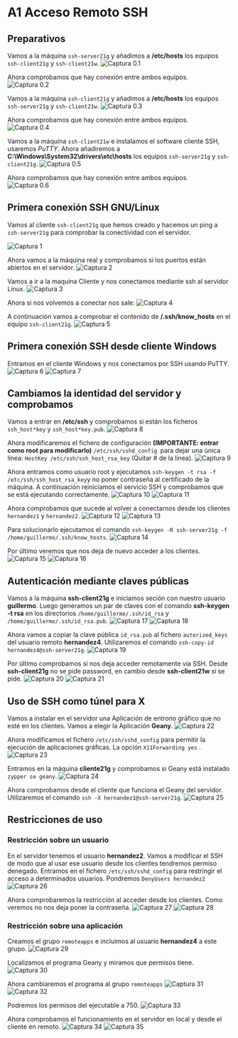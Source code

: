# A1 Acceso Remoto SSH
## Preparativos
Vamos a la máquina `ssh-server21g` y añadimos a **/etc/hosts** los equipos `ssh-client21g` y `ssh-client21w`.
![Captura 0.1](img/0.1.png)

Ahora comprobamos que hay conexión entre ambos equipos.
![Captura 0.2](img/0.2.png)

Vamos a la máquina `ssh-client21g` y añadimos a **/etc/hosts** los equipos `ssh-server21g` y `ssh-client21w`.
![Captura 0.3](img/0.3.png)

Ahora comprobamos que hay conexión entre ambos equipos.
![Captura 0.4](img/0.4.png)

Vamos a la máquina `ssh-client21w` e instalamos el software cliente SSH, usaremos *PuTTY*.
Ahora añadiremos a **C:\Windows\System32\drivers\etc\hosts** los equipos `ssh-server21g` y `ssh-client21g`.
![Captura 0.5](img/0.5.png)

Ahora comprobamos que hay conexión entre ambos equipos.
![Captura 0.6](img/0.6.png)

##  Primera conexión SSH GNU/Linux
Vamos al cliente `ssh-client21g` que hemos creado y hacemos un ping a `ssh-server21g` para comprobar la conectividad con el servidor.

![Captura 1](img/1.png)

Ahora vamos a la máquina real y comprobamos si los puertos están abiertos en el servidor.
![Captura 2](img/2.png)

Vamos a ir a la maquina Cliente y nos conectamos mediante ssh al servidor Linux.
![Captura 3](img/3.png)

Ahora si nos volvemos a conectar nos sale:
![Captura 4](img/4.png)

A continuación vamos a comprobar el contenido de **/.ssh/know_hosts** en el equipo `ssh-client21g`.
![Captura 5](img/5.png)

## Primera conexión SSH desde cliente Windows
Entramos en el cliente Windows y nos conectamos por SSH usando PuTTY.
![Captura 6](img/6.png)
![Captura 7](img/7.png)

## Cambiamos la identidad del servidor y comprobamos
Vamos a entrar en **/etc/ssh** y comprobamos si están los ficheros `ssh_host*key` y `ssh_host*key.pub`.
![Captura 8](img/8.png)

Ahora modificaremos el fichero de configuración **(IMPORTANTE: entrar como root para modificarlo)** `/etc/ssh/sshd_config `para dejar una única linea: `HostKey /etc/ssh/ssh_host_rsa_key` (Quitar # de la linea).
![Captura 9](img/9.png)

Ahora entramos como usuario root y ejecutamos `ssh-keygen -t rsa -f /etc/ssh/ssh_host_rsa_key`y no poner contraseña al certificado de la máquina. A continuación reiniciamos el servicio SSH y comprobamos que se está ejecutando correctamente.
![Captura 10](img/10.png)
![Captura 11](img/11.png)

Ahora comprobamos que sucede al volver a conectarnos desde los clientes `hernandez1` y `hernandez2`.
![Captura 12](img/12.png)
![Captura 13](img/13.png)

Para solucionarlo ejecutamos el comando `ssh-keygen -R ssh-server21g -f /home/guillermo/.ssh/know_hosts`.
![Captura 14](img/14.png)

Por último veremos que nos deja de nuevo acceder a los clientes.
![Captura 15](img/15.png)
![Captura 16](img/16.png)

## Autenticación mediante claves públicas
Vamos a la máquina **ssh-client21g** e iniciamos seción con nuestro usuario **guillermo**. Luego generamos un par de claves con el comando **ssh-keygen -t rsa** en los directorios `/home/guillermo/.ssh/id_rsa` y `/home/guillermo/.ssh/id_rsa.pub`.
![Captura 17](img/17.png)
![Captura 18](img/18.png)

Ahora vamos a copiar la clave pública `id_rsa.pub` al fichero `autorized_keys` del usuario remoto **hernandez4**. Utilizaremos el comando `ssh-copy-id hernandez4@ssh-server21g`.
![Captura 19](img/19.png)

Por último comprobamos si nos deja acceder remotamente vía SSH. Desde **ssh-client21g** no se pide password, en cambio desde **ssh-client21w** sí se pide.
![Captura 20](img/20.png)
![Captura 21](img/21.png)

## Uso de SSH como túnel para X
Vamos a instalar en el servidor una Aplicación de entrono gráfico que no esté en los clientes. Vamos a elegir la Aplicación **Geany**.
![Captura 22](img/22.png)

Ahora modificamos el fichero `/etc/ssh/sshd_config` para permitir la ejecución de aplicaciones gráficas. La opción `X11Forwarding yes` .
![Captura 23](img/23.png)

Entramos en la máquina **cliente21g** y comprobamos si Geany está instalado `zypper se geany`.
![Captura 24](img/24.png)

Ahora comprobamos desde el cliente que funciona el Geany del servidor. Utilizaremos el comando `ssh -X hernandez1@ssh-server21g`.
![Captura 25](img/25.png)

## Restricciones de uso
### Restricción sobre un usuario
En el servidor tenemos el usuario **hernandez2**. Vamos a modificar el SSH de modo que al usar ese usuario desde los clientes tendremos permiso denegado. Entramos en el fichero `/etc/ssh/sshd_config` para restringir el acceso a determinados usuarios. Pondremos `DenyUsers hernandez2`
![Captura 26](img/26.png)

Ahora comprobaremos la restricción al acceder desde los clientes. Como veremos no nos deja poner la contraseña.
![Captura 27](img/27.png)
![Captura 28](img/28.png)

### Restricción sobre una aplicación
Creamos el grupo `remoteapps` e incluimos al usuario **hernandez4** a este grupo.
![Captura 29](img/29.png)

Localizamos el programa Geany y miramos que permisos tiene.
![Captura 30](img/30.png)

Ahora cambiaremos el programa al grupo `remoteapps`
![Captura 31](img/31.png)
![Captura 32](img/32.png)

Podremos los permisos del ejecutable a 750.
![Captura 33](img/33.png)

Ahora comprobamos el funcionamiento en el servidor en local y desde el cliente en remoto.
![Captura 34](img/34.png)
![Captura 35](img/35.png)
